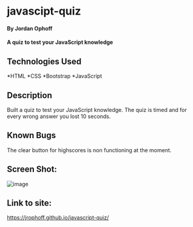 # javascipt-quiz

#### By Jordan Ophoff

#### A quiz to test your JavaScript knowledge

## Technologies Used

*HTML
*CSS
*Bootstrap
*JavaScript


## Description

Built a quiz to test your JavaScript knowledge. The quiz is timed and for every wrong answer you lost 10 seconds.

## Known Bugs

The clear button for highscores is non functioning at the moment.

## Screen Shot:

![image](https://user-images.githubusercontent.com/90431294/139619585-180016f1-50b7-450f-8e58-18e8944c2e72.png)


## Link to site:

https://jrophoff.github.io/javascript-quiz/
